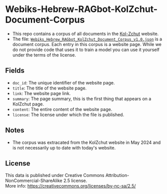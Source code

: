 # Webiks-Hebrew-RAGbot-KolZchut-Document-Corpus
* This repo contains a corpus of all documents in the [Kol-Zchut](https://www.kolzchut.org.il/) website.
* The file: [`Webiks_Hebrew_RAGbot_KolZchut_Document_Corpus_v1.0.json`](https://drive.google.com/file/d/1L5IiYs4GLz2qnRpLdmKZ9xaF4e7yh1-8/view?usp=drive_link) is a document corpus. Each entry in this corpus is a website page. While we do not provide code that uses it to train a model you can use it yourself under the terms of the license.

## Fields
* `doc_id`: The unique identifier of the website page.
* `title`: The title of the website page.
* `link`: The website page link.
* `summary`: The page summary, this is the first thing that appears on a KolZchut page.
* `content`: The entire content of the website page.
* `license`: The license under which the file is published.

## Notes
* The corpus was extracated from the KolZchut website in May 2024 and is not necessarily up to date with today's website.

## License
This data is published under Creative Commons Attribution-NonCommercial-ShareAlike 2.5 license.
<br>
More info: https://creativecommons.org/licenses/by-nc-sa/2.5/
